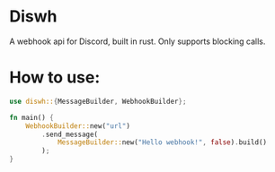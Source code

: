 # Diswh

A webhook api for Discord, built in rust. Only supports blocking calls.

# How to use:

```rs
use diswh::{MessageBuilder, WebhookBuilder};

fn main() {
    WebhookBuilder::new("url")
        .send_message(
            MessageBuilder::new("Hello webhook!", false).build()
        );
}
```
